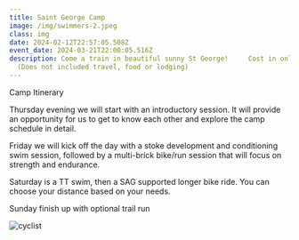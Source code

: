 ```yaml
---
title: Saint George Camp
image: /img/swimmers-2.jpeg
class: img
date: 2024-02-12T22:57:05.508Z
event_date: 2024-03-21T22:00:05.516Z
description: Come a train in beautiful sunny St George!     Cost in only $249
  (Does not included travel, food or lodging)
---
```

Camp Itinerary





Thursday evening we will start with an introductory session. It will provide an opportunity for us to get to know each other and explore the camp schedule in detail.



Friday we will kick off the day with a stoke development and conditioning swim session, followed by a multi-brick bike/run session that will focus on strength and endurance.



Saturday is a TT swim, then a SAG supported longer bike ride. You can choose your distance based on your needs.



Sunday finish up with optional trail run

<img src="/img/biker.jpeg" title="cyclist" class="w-4 flex justify-left" />